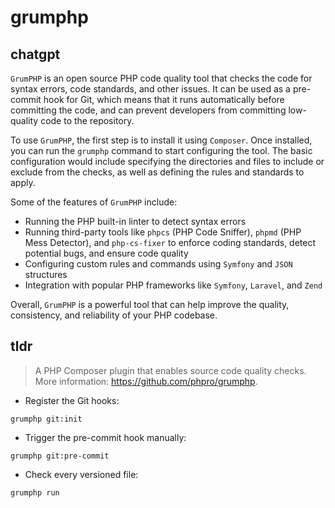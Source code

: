 # grumphp 
## chatgpt 
`GrumPHP` is an open source PHP code quality tool that checks the code for syntax errors, code standards, and other issues. It can be used as a pre-commit hook for Git, which means that it runs automatically before committing the code, and can prevent developers from committing low-quality code to the repository. 

To use `GrumPHP`, the first step is to install it using `Composer`. Once installed, you can run the `grumphp` command to start configuring the tool. The basic configuration would include specifying the directories and files to include or exclude from the checks, as well as defining the rules and standards to apply. 

Some of the features of `GrumPHP` include:

- Running the PHP built-in linter to detect syntax errors
- Running third-party tools like `phpcs` (PHP Code Sniffer), `phpmd` (PHP Mess Detector), and `php-cs-fixer` to enforce coding standards, detect potential bugs, and ensure code quality
- Configuring custom rules and commands using `Symfony` and `JSON` structures
- Integration with popular PHP frameworks like `Symfony`, `Laravel`, and `Zend`

Overall, `GrumPHP` is a powerful tool that can help improve the quality, consistency, and reliability of your PHP codebase. 

## tldr 
 
> A PHP Composer plugin that enables source code quality checks.
> More information: <https://github.com/phpro/grumphp>.

- Register the Git hooks:

`grumphp git:init`

- Trigger the pre-commit hook manually:

`grumphp git:pre-commit`

- Check every versioned file:

`grumphp run`
